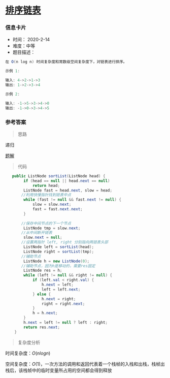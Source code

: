 # [排序链表](https://leetcode-cn.com/problems/sort-list/)

### 信息卡片

- 时间： 2020-2-14
- 难度：中等
- 题目描述：

```java
在 O(n log n) 时间复杂度和常数级空间复杂度下，对链表进行排序。

示例 1:

输入: 4->2->1->3
输出: 1->2->3->4

示例 2:

输入: -1->5->3->4->0
输出: -1->0->3->4->5
```



### 参考答案

> 思路

递归

[题解](https://leetcode-cn.com/problems/sort-list/solution/sort-list-gui-bing-pai-xu-lian-biao-by-jyd/)

> 代码

```java
   public ListNode sortList(ListNode head) {
        if (head == null || head.next == null)
            return head;
        ListNode fast = head.next, slow = head;
       //利用快慢指针找到链表中点
        while (fast != null && fast.next != null) {
            slow = slow.next;
            fast = fast.next.next;
        }
       
       //保存中间节点的下一个节点
        ListNode tmp = slow.next;
       //从中间断开链表
        slow.next = null;
       //设置两指针 left, right 分别指向两链表头部
        ListNode left = sortList(head);
        ListNode right = sortList(tmp);
       //辅助节点
        ListNode h = new ListNode(0);
       //辅助节点，因为h是移动的，需要res固定
        ListNode res = h;
        while (left != null && right != null) {
            if (left.val < right.val) {
                h.next = left;
                left = left.next;
            } else {
                h.next = right;
                right = right.next;
            }
            h = h.next;
        }
        h.next = left != null ? left : right;
        return res.next;
    }
```

> 复杂度分析

时间复杂度：$O(nlogn)$ 

空间复杂度：$O(1)$，一次方法的调用和返回代表着一个栈帧的入栈和出栈，栈帧出栈后，该栈帧中的临时变量所占用的空间都会得到释放
